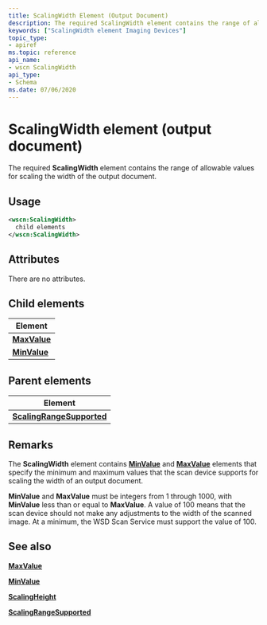 ```yaml
---
title: ScalingWidth Element (Output Document)
description: The required ScalingWidth element contains the range of allowable values for scaling the width of the output document.
keywords: ["ScalingWidth element Imaging Devices"]
topic_type:
- apiref
ms.topic: reference
api_name:
- wscn ScalingWidth
api_type:
- Schema
ms.date: 07/06/2020
---
```


# ScalingWidth element (output document)

The required **ScalingWidth** element contains the range of allowable values for scaling the width of the output document.

## Usage

```xml
<wscn:ScalingWidth>
  child elements
</wscn:ScalingWidth>
```

## Attributes

There are no attributes.

## Child elements

| Element |
|--|
| [**MaxValue**](maxvalue.md) |
| [**MinValue**](minvalue.md) |

## Parent elements

| Element |
|--|
| [**ScalingRangeSupported**](scalingrangesupported.md) |

## Remarks

The **ScalingWidth** element contains [**MinValue**](minvalue.md) and [**MaxValue**](maxvalue.md) elements that specify the minimum and maximum values that the scan device supports for scaling the width of an output document.

**MinValue** and **MaxValue** must be integers from 1 through 1000, with **MinValue** less than or equal to **MaxValue**. A value of 100 means that the scan device should not make any adjustments to the width of the scanned image. At a minimum, the WSD Scan Service must support the value of 100.

## See also

[**MaxValue**](maxvalue.md)

[**MinValue**](minvalue.md)

[**ScalingHeight**](scalingheight2.md)

[**ScalingRangeSupported**](scalingrangesupported.md)

